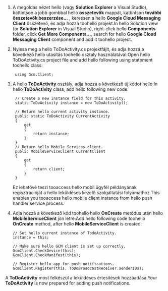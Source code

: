 
1. <span data-ttu-id="d17f9-101">A megoldás nézet hello (vagy **Solution Explorer** a Visual Studio), kattintson a jobb gombbal hello **összetevők** mappát, kattintson **további összetevők beszerzése...** , keressen a hello **Google Cloud Messaging Client** összetevő, és adja hozzá toohello projekt.</span><span class="sxs-lookup"><span data-stu-id="d17f9-101">In hello Solution view (or **Solution Explorer** in Visual Studio), right-click hello **Components** folder, click  **Get More Components...**, search for hello **Google Cloud Messaging Client** component and add it toohello project.</span></span>
2. <span data-ttu-id="d17f9-102">Nyissa meg a hello ToDoActivity.cs projektfájlt, és adja hozzá a következő hello utasítás toohello osztály használatával:</span><span class="sxs-lookup"><span data-stu-id="d17f9-102">Open hello ToDoActivity.cs project file and add hello following using statement toohello class:</span></span>
   
        using Gcm.Client;
3. <span data-ttu-id="d17f9-103">A hello **ToDoActivity** osztály, adja hozzá a következő új kódot hello:</span><span class="sxs-lookup"><span data-stu-id="d17f9-103">In hello **ToDoActivity** class, add hello following new code:</span></span> 
   
        // Create a new instance field for this activity.
        static ToDoActivity instance = new ToDoActivity();
   
        // Return hello current activity instance.
        public static ToDoActivity CurrentActivity
        {
            get
            {
                return instance;
            }
        }
        // Return hello Mobile Services client.
        public MobileServiceClient CurrentClient
        {
            get
            {
                return client;
            }
        }
   
    <span data-ttu-id="d17f9-104">Ez lehetővé teszi tooaccess hello mobil ügyfél példányának regisztrációját a hello leküldéses kezelő szolgáltatási folyamathoz.</span><span class="sxs-lookup"><span data-stu-id="d17f9-104">This enables you tooaccess hello mobile client instance from hello push handler service process.</span></span>
4. <span data-ttu-id="d17f9-105">Adja hozzá a következő kód toohello hello **OnCreate** metódus után hello **MobileServiceClient** jön létre:</span><span class="sxs-lookup"><span data-stu-id="d17f9-105">Add hello following code toohello **OnCreate** method, after hello **MobileServiceClient** is created:</span></span>
   
       // Set hello current instance of TodoActivity.
       instance = this;
   
       // Make sure hello GCM client is set up correctly.
       GcmClient.CheckDevice(this);
       GcmClient.CheckManifest(this);
   
       // Register hello app for push notifications.
       GcmClient.Register(this, ToDoBroadcastReceiver.senderIDs);

<span data-ttu-id="d17f9-106">A **ToDoActivity** most felkészül a leküldéses értesítések hozzáadása.</span><span class="sxs-lookup"><span data-stu-id="d17f9-106">Your **ToDoActivity** is now prepared for adding push notifications.</span></span>

